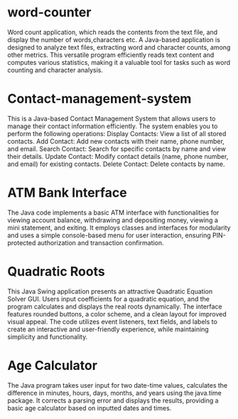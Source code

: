 # word-counter
Word count application, which reads the contents from the text file, and display the number of words,characters etc. A Java-based application is designed to analyze text files, extracting word and character counts, among other metrics. This versatile program efficiently reads text content and computes various statistics, making it a valuable tool for tasks such as word counting and character analysis.

# Contact-management-system
This is a Java-based Contact Management System that allows users to manage their contact information efficiently. The system enables you to perform the following operations:
Display Contacts: View a list of all stored contacts.
Add Contact: Add new contacts with their name, phone number, and email.
Search Contact: Search for specific contacts by name and view their details.
Update Contact: Modify contact details (name, phone number, and email) for existing contacts.
Delete Contact: Delete contacts by name.

# ATM Bank Interface
The Java code implements a basic ATM interface with functionalities for viewing account balance, withdrawing and depositing money, viewing a mini statement, and exiting. It employs classes and interfaces for modularity and uses a simple console-based menu for user interaction, ensuring PIN-protected authorization and transaction confirmation.

# Quadratic Roots
This Java Swing application presents an attractive Quadratic Equation Solver GUI. Users input coefficients for a quadratic equation, and the program calculates and displays the real roots dynamically. The interface features rounded buttons, a color scheme, and a clean layout for improved visual appeal. The code utilizes event listeners, text fields, and labels to create an interactive and user-friendly experience, while maintaining simplicity and functionality.

# Age Calculator
The Java program takes user input for two date-time values, calculates the difference in minutes, hours, days, months, and years using the java.time package. It corrects a parsing error and displays the results, providing a basic age calculator based on inputted dates and times.
